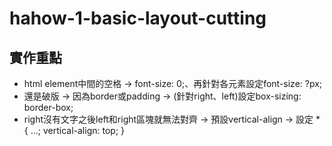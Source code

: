 # hahow-1-basic-layout-cutting

## 實作重點
- html element中間的空格 -> font-size: 0;、再針對各元素設定font-size: ?px;
- 還是破版 -> 因為border或padding -> (針對right、left)設定box-sizing: border-box;
- right沒有文字之後left和right區塊就無法對齊 -> 預設vertical-align -> 設定 * { ...; vertical-align: top; }